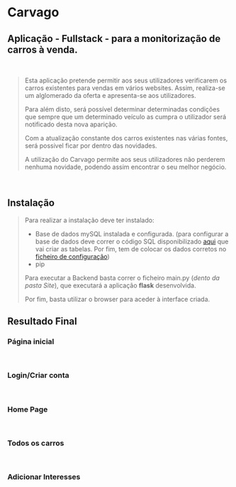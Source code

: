 # Carvago

## Aplicação **- Fullstack -** para a monitorização de carros à venda. 
</br>

> Esta aplicação pretende permitir aos seus utilizadores verificarem os carros existentes para vendas em vários websites. Assim, realiza-se um alglomerado da oferta e apresenta-se aos utilizadores.
>
> Para além disto, será possível determinar determinadas condições que sempre que um determinado veículo as cumpra o utilizador será notificado desta nova aparição.
>
> Com a atualização constante dos carros existentes nas várias fontes, será possivel ficar por dentro das novidades.
>
> A utilização do Carvago permite aos seus utilizadores não perderem nenhuma novidade, podendo assim encontrar o seu melhor negócio.
</br>

## Instalação

> Para realizar a instalação deve ter instalado:
> - Base de dados mySQL instalada e configurada. (para configurar a base de dados deve correr o código SQL disponibilizado [aqui](https://github.com/pVeloso19/Carvago/blob/main/Site/BaseDados/Creat.sql) que vai criar as tabelas. Por fim, tem de colocar os dados corretos no [ficheiro de configuração](https://github.com/pVeloso19/Carvago/blob/main/Site/BaseDados/DBConexao.py))
> - pip
>
> Para executar a Backend basta correr o ficheiro main.py (*dento da pasta Site*), que executará a aplicação **flask** desenvolvida. 
>
> Por fim, basta utilizar o browser para aceder à interface criada. 

## Resultado Final

### Página inicial
<picture>
  <img alt="" src="">
</picture>

<picture>
  <img alt="" src="">
</picture>

### Login/Criar conta
<picture>
  <img alt="" src="">
</picture>

<picture>
  <img alt="" src="">
</picture>

<picture>
  <img alt="" src="">
</picture>

<picture>
  <img alt="" src="">
</picture>

### Home Page
<picture>
  <img alt="" src="">
</picture>

<picture>
  <img alt="" src="">
</picture>

### Todos os carros
<picture>
  <img alt="" src="">
</picture>

<picture>
  <img alt="" src="">
</picture>

### Adicionar Interesses
<picture>
  <img alt="" src="">
</picture>

<picture>
  <img alt="" src="">
</picture>
